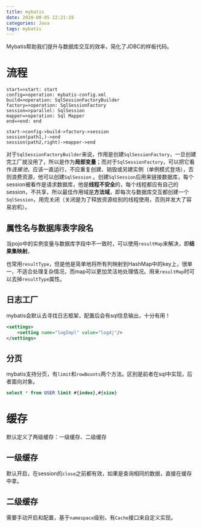 ```yaml
---
title: mybatis
date: 2020-08-05 22:21:19
categories: Java
tags: mybatis
---
```


Mybatis帮助我们提升与数据库交互的效率，简化了JDBC的样板代码。

<!--more-->

# 流程

```flow
start=>start: start
config=>operation: mybatis-config.xml
build=>operation: SqlSessionFactoryBuilder
factory=>operation: SqlSessionFactory
session=>parallel: SqlSession
mapper=>operation: Sql Mapper
end=>end: end

start->config->build->factory->session
session(path1,)->end
session(path2,right)->mapper->end
```

对于`SqlSessionFactoryBuilder`来说，作用是创建`SqlSessionFactory`，一旦创建完工厂就没用了，所以是作为**局部变量**；而对于`SqlSessionFactory`，可以把它看作*连接池*，应该一直运行，不应重复创建、销毁或另建实例（单例模式登场），否则浪费资源，他可以创建`SqlSession` 。创建`SqlSession`后用来链接数据库，每个session被看作是请求数据库，他是**线程不安全**的，每个线程都应有自己的session，不共享，所以最佳作用域是**方法域**，即每次与数据库交互都创建一个`SqlSession`，用完关闭（关闭是为了释放资源给别的线程使用，否则并发大了容易宕机）。

## 属性名与数据库表字段名

当pojo中的实例变量与数据库字段中不一致时，可以使用`resultMap`来解决，即**结果集映射**。

也常用`resultType`，但是他是简单地将所有列映射到HashMap中的key上，很单一，不适合处理复杂情况，而map可以更加灵活地处理情况。用来`resultMap`时可以去掉`resultType`属性。

## 日志工厂

mybatis会默认去寻找日志框架，配置后会有sql信息输出，十分有用！

```xml
<settings>
	<setting name="logImpl" value="log4j"/>
</settings>
```

## 分页

mybatis支持分页，有`limit`和`rowBounts`两个方法。区别是前者在sql中实现，后者面向对象。

```sql
select * from USER limit #{index},#{size}
```

# 缓存

默认定义了两级缓存：一级缓存、二级缓存

## 一级缓存

默认开启，在session的`close`之前都有效，如果是查询相同的数据，直接在缓存中拿。

## 二级缓存

需要手动开启和配置，基于`namespace`级别，有`Cache`接口来自定义实现。